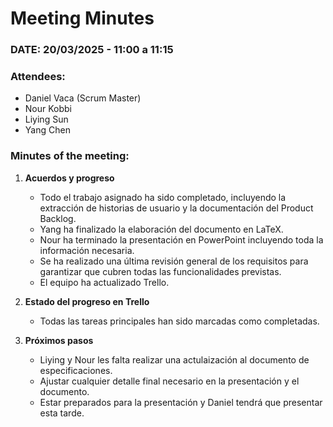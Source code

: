 # **Meeting Minutes**  

### **DATE: 20/03/2025 - 11:00 a 11:15**  

### **Attendees:**  
- Daniel Vaca (Scrum Master)  
- Nour Kobbi  
- Liying Sun  
- Yang Chen  

### **Minutes of the meeting:**  

1. **Acuerdos y progreso**  
   - Todo el trabajo asignado ha sido completado, incluyendo la extracción de historias de usuario y la documentación del Product Backlog.  
   - Yang ha finalizado la elaboración del documento en LaTeX.  
   - Nour ha terminado la presentación en PowerPoint incluyendo toda la información necesaria.  
   - Se ha realizado una última revisión general de los requisitos para garantizar que cubren todas las funcionalidades previstas.  
   - El equipo ha actualizado Trello. 

2. **Estado del progreso en Trello**  
   - Todas las tareas principales han sido marcadas como completadas.  
3. **Próximos pasos**  
   - Liying y Nour les falta realizar una actulaización al documento de especificaciones.
   - Ajustar cualquier detalle final necesario en la presentación y el documento.  
   - Estar preparados para la presentación y Daniel tendrá que presentar esta tarde.
